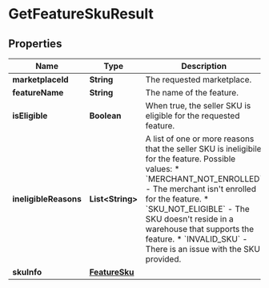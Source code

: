 # GetFeatureSkuResult

## Properties
Name | Type | Description | Notes
------------ | ------------- | ------------- | -------------
**marketplaceId** | **String** | The requested marketplace. | 
**featureName** | **String** | The name of the feature. | 
**isEligible** | **Boolean** | When true, the seller SKU is eligible for the requested feature. | 
**ineligibleReasons** | **List&lt;String&gt;** | A list of one or more reasons that the seller SKU is ineligibile for the feature.  Possible values: * &#x60;MERCHANT_NOT_ENROLLED&#x60; - The merchant isn&#x27;t enrolled for the feature. * &#x60;SKU_NOT_ELIGIBLE&#x60; - The SKU doesn&#x27;t reside in a warehouse that supports the feature. * &#x60;INVALID_SKU&#x60; - There is an issue with the SKU provided. |  [optional]
**skuInfo** | [**FeatureSku**](FeatureSku.md) |  |  [optional]

